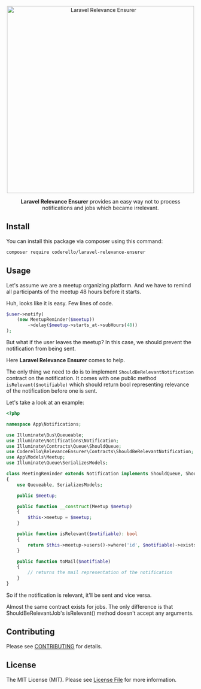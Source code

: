 <p align="center"><img alt="Laravel Relevance Ensurer" src="https://i.imgur.com/AytDebo.png" width="500"></p>

<p align="center"><b>Laravel Relevance Ensurer</b> provides an easy way not to process notifications and jobs which became irrelevant.</p>

## Install

You can install this package via composer using this command:

```bash
composer require coderello/laravel-relevance-ensurer
```

## Usage

Let's assume we are a meetup organizing platform. And we have to remind all participants of the meetup 48 hours before it starts.

Huh, looks like it is easy. Few lines of code.

```php
$user->notify(
    (new MeetupReminder($meetup))
        ->delay($meetup->starts_at->subHours(48))
);
```

But what if the user leaves the meetup? In this case, we should prevent the notification from being sent.

Here **Laravel Relevance Ensurer** comes to help.

The only thing we need to do is to implement `ShouldBeRelevantNotification` contract on the notification. It comes with one public method `isRelevant($notifiable)` which should return bool representing relevance of the notification before one is sent.

Let's take a look at an example:

```php
<?php

namespace App\Notifications;

use Illuminate\Bus\Queueable;
use Illuminate\Notifications\Notification; 
use Illuminate\Contracts\Queue\ShouldQueue;
use Coderello\RelevanceEnsurer\Contracts\ShouldBeRelevantNotification;
use App\Models\Meetup;
use Illuminate\Queue\SerializesModels;

class MeetingReminder extends Notification implements ShouldQueue, ShouldBeRelevantNotification
{
    use Queueable, SerializesModels;

    public $meetup;

    public function __construct(Meetup $meetup)
    {
        $this->meetup = $meetup;
    }

    public function isRelevant($notifiable): bool
    {
        return $this->meetup->users()->where('id', $notifiable)->exists();
    }

    public function toMail($notifiable)
    {
        // returns the mail representation of the notification
    }
}
```

So if the notification is relevant, it'll be sent and vice versa.

Almost the same contract exists for jobs. The only difference is that ShouldBeRelevantJob's isRelevant() method doesn't accept any arguments.

## Contributing

Please see [CONTRIBUTING](CONTRIBUTING.md) for details.

## License

The MIT License (MIT). Please see [License File](LICENSE.md) for more information.
